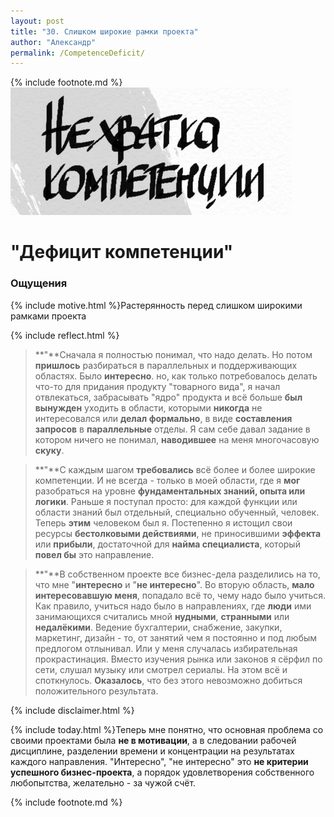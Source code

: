 ```yaml
---
layout: post
title: "30. Слишком широкие рамки проекта"
author: "Александр"
permalink: /CompetenceDeficit/
---
```

{% include footnote.md %}
!["Слишком много надо знать и уметь"](/_img/30.jpg)
# "Дефицит компетенции"

### Ощущения
{% include motive.html %}Растерянность перед слишком широкими рамками проекта

{% include reflect.html %}
>**"**Сначала я полностью понимал, что надо делать. Но потом **пришлось** разбираться в параллельных и поддерживающих областях. Было **интересно**. но, как только потребовалось делать что-то для придания продукту "товарного вида", я начал отвлекаться, забрасывать "ядро" продукта и всё больше **был вынужден** уходить в области, которыми **никогда** не интересовался или **делал формально**, в виде **составления запросов** в **параллельные** отделы. Я  сам себе давал задание в котором ничего не понимал, **наводившее** на меня многочасовую **скуку**.

>**"**С каждым шагом **требовались** всё более и более широкие компетенции. И не всегда - только в моей области, где я **мог** разобраться на уровне **фундаментальных знаний, опыта или логики**. Раньше я поступал просто: для каждой функции или области знаний был отдельный, специально обученный, человек. Теперь **этим** человеком был я. Постепенно я истощил свои ресурсы **бестолковыми действиями**, не приносившими **эффекта** или **прибыли**, достаточной для **найма специалиста**, который **повел бы** это направление.

>**"**В собственном проекте все бизнес-дела разделились на то, что мне "**интересно** и "**не интересно**". Во вторую область, **мало интересовавшую меня**, попадало всё то, чему надо было учиться. Как правило, учиться надо было в направлениях, где **люди** ими занимающихся считались мной **нудными**, **странными** или **недалёкими**. Ведение бухгалтерии, снабжение, закупки, маркетинг, дизайн - то, от занятий чем я постоянно и под любым предлогом отлынивал. Или у меня случалась избирательная прокрастинация. Вместо изучения рынка или законов я сёрфил по сети, слушал музыку или смотрел сериалы. На этом всё и споткнулось. **Оказалось**, что без этого невозможно добиться положительного результата.

{% include disclaimer.html %}

{% include today.html %}Теперь мне понятно, что основная проблема со своими проектами была **не в мотивации**, а в следовании рабочей дисциплине, разделении времени и концентрации на результатах каждого направления. "Интересно", "не интересно" это **не критерии успешного бизнес-проекта**, а порядок удовлетворения собственного любопытства, желательно - за чужой счёт.

{% include footnote.md %}
